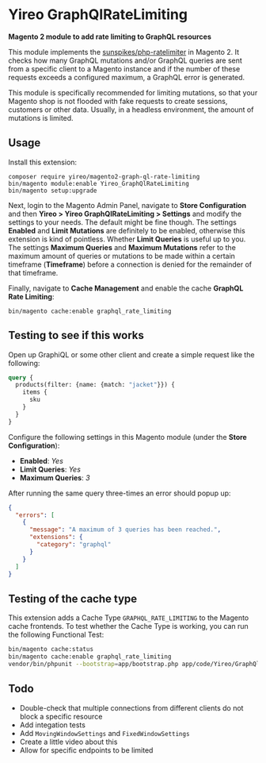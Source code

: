 # Yireo GraphQlRateLimiting
**Magento 2 module to add rate limiting to GraphQL resources**

This module implements the [sunspikes/php-ratelimiter](https://packagist.org/packages/sunspikes/php-ratelimiter) in Magento 2. It checks how many GraphQL mutations and/or GraphQL queries are sent from a specific client to a Magento instance and if the number of these requests exceeds a configured maximum, a GraphQL error is generated.

This module is specifically recommended for limiting mutations, so that your Magento shop is not flooded with fake requests to create sessions, customers or other data. Usually, in a headless environment, the amount of mutations is limited.

## Usage
Install this extension:

    composer require yireo/magento2-graph-ql-rate-limiting
    bin/magento module:enable Yireo_GraphQlRateLimiting
    bin/magento setup:upgrade

Next, login to the Magento Admin Panel, navigate to **Store Configuration** and then **Yireo > Yireo GraphQlRateLimiting > Settings** and modify the settings to your needs. The default might be fine though. The settings **Enabled** and **Limit Mutations** are definitely to be enabled, otherwise this extension is kind of pointless. Whether **Limit Queries** is useful up to you. The settings **Maximum Queries** and **Maximum Mutations** refer to the maximum amount of queries or mutations to be made within a certain timeframe (**Timeframe**) before a connection is denied for the remainder of that timeframe.

Finally, navigate to **Cache Management** and enable the cache **GraphQL Rate Limiting**: 

    bin/magento cache:enable graphql_rate_limiting

## Testing to see if this works
Open up GraphiQL or some other client and create a simple request like the following:

```graphql
query {
  products(filter: {name: {match: "jacket"}}) {
    items {
      sku
    }
  }
}
```
Configure the following settings in this Magento module (under the **Store Configuration**):

- **Enabled**: *Yes*
- **Limit Queries**: *Yes*
- **Maximum Queries**: *3*

After running the same query three-times an error should popup up:
```json
{
  "errors": [
    {
      "message": "A maximum of 3 queries has been reached.",
      "extensions": {
        "category": "graphql"
      }
    }
  ]
}
```


## Testing of the cache type
This extension adds a Cache Type `GRAPHQL_RATE_LIMITING` to the Magento cache frontends. To test whether the Cache Type is working, you can run the following Functional Test:

```bash
bin/magento cache:status
bin/magento cache:enable graphql_rate_limiting
vendor/bin/phpunit --bootstrap=app/bootstrap.php app/code/Yireo/GraphQlRateLimiting/Test/Functional/
```

## Todo
- Double-check that multiple connections from different clients do not block a specific resource 
- Add integation tests
- Add `MovingWindowSettings` and `FixedWindowSettings`
- Create a little video about this
- Allow for specific endpoints to be limited
